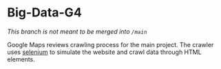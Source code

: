 # Big-Data-G4
*This branch is not meant to be merged into `/main`*

Google Maps reviews crawling process for the main project. The crawler uses [selenium](https://pypi.org/project/selenium/) to simulate the website and crawl data through HTML elements.